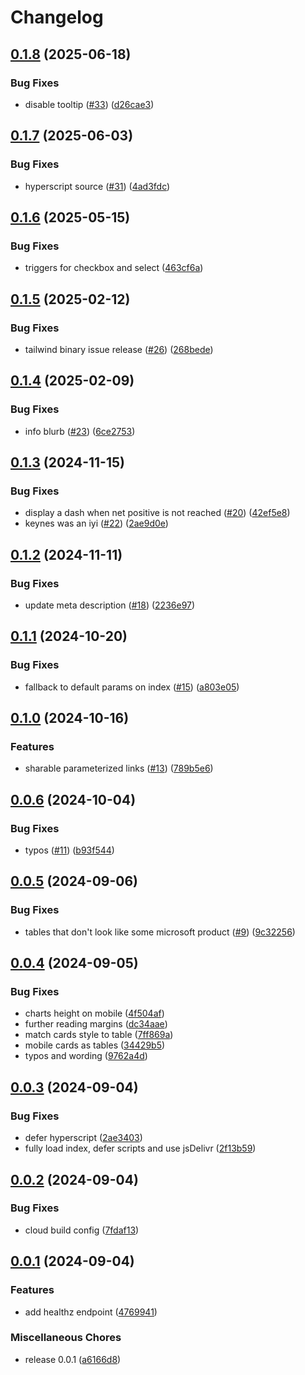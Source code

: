 # Changelog

## [0.1.8](https://github.com/shanehull/debtrecyclingcalc.com/compare/v0.1.7...v0.1.8) (2025-06-18)


### Bug Fixes

* disable tooltip ([#33](https://github.com/shanehull/debtrecyclingcalc.com/issues/33)) ([d26cae3](https://github.com/shanehull/debtrecyclingcalc.com/commit/d26cae3f53e5b179feb19b831b056b4a91f55aa4))

## [0.1.7](https://github.com/shanehull/debtrecyclingcalc.com/compare/v0.1.6...v0.1.7) (2025-06-03)


### Bug Fixes

* hyperscript source ([#31](https://github.com/shanehull/debtrecyclingcalc.com/issues/31)) ([4ad3fdc](https://github.com/shanehull/debtrecyclingcalc.com/commit/4ad3fdcf40446c75758bc683fcb1edafe9595ec8))

## [0.1.6](https://github.com/shanehull/debtrecyclingcalc.com/compare/v0.1.5...v0.1.6) (2025-05-15)


### Bug Fixes

* triggers for checkbox and select ([463cf6a](https://github.com/shanehull/debtrecyclingcalc.com/commit/463cf6ac1a6cd3ce004ed488afc829372846800e))

## [0.1.5](https://github.com/shanehull/debtrecyclingcalc.com/compare/v0.1.4...v0.1.5) (2025-02-12)


### Bug Fixes

* tailwind binary issue release ([#26](https://github.com/shanehull/debtrecyclingcalc.com/issues/26)) ([268bede](https://github.com/shanehull/debtrecyclingcalc.com/commit/268bedeb70b9e151f5a33e0033320ba0c2b9bd8d))

## [0.1.4](https://github.com/shanehull/debtrecyclingcalc.com/compare/v0.1.3...v0.1.4) (2025-02-09)


### Bug Fixes

* info blurb ([#23](https://github.com/shanehull/debtrecyclingcalc.com/issues/23)) ([6ce2753](https://github.com/shanehull/debtrecyclingcalc.com/commit/6ce27537d832f9c3e2bdad7b71013e194ff820ff))

## [0.1.3](https://github.com/shanehull/debtrecyclingcalc.com/compare/v0.1.2...v0.1.3) (2024-11-15)


### Bug Fixes

* display a dash when net positive is not reached ([#20](https://github.com/shanehull/debtrecyclingcalc.com/issues/20)) ([42ef5e8](https://github.com/shanehull/debtrecyclingcalc.com/commit/42ef5e8372e8ee5602f5363e68ce60b8cb1d6e95))
* keynes was an iyi ([#22](https://github.com/shanehull/debtrecyclingcalc.com/issues/22)) ([2ae9d0e](https://github.com/shanehull/debtrecyclingcalc.com/commit/2ae9d0ee875273bb98bf4bfe30efac2754a13178))

## [0.1.2](https://github.com/shanehull/debtrecyclingcalc.com/compare/v0.1.1...v0.1.2) (2024-11-11)


### Bug Fixes

* update meta description ([#18](https://github.com/shanehull/debtrecyclingcalc.com/issues/18)) ([2236e97](https://github.com/shanehull/debtrecyclingcalc.com/commit/2236e97ed1b0af6a5a0e022d515f886719fb8a20))

## [0.1.1](https://github.com/shanehull/debtrecyclingcalc.com/compare/v0.1.0...v0.1.1) (2024-10-20)


### Bug Fixes

* fallback to default params on index ([#15](https://github.com/shanehull/debtrecyclingcalc.com/issues/15)) ([a803e05](https://github.com/shanehull/debtrecyclingcalc.com/commit/a803e0536eb80aa925d7a35f3e703e67436fdd28))

## [0.1.0](https://github.com/shanehull/debtrecyclingcalc.com/compare/v0.0.6...v0.1.0) (2024-10-16)


### Features

* sharable parameterized links ([#13](https://github.com/shanehull/debtrecyclingcalc.com/issues/13)) ([789b5e6](https://github.com/shanehull/debtrecyclingcalc.com/commit/789b5e681ef0537a680731af18845cc67920525c))

## [0.0.6](https://github.com/shanehull/debtrecyclingcalc.com/compare/v0.0.5...v0.0.6) (2024-10-04)


### Bug Fixes

* typos ([#11](https://github.com/shanehull/debtrecyclingcalc.com/issues/11)) ([b93f544](https://github.com/shanehull/debtrecyclingcalc.com/commit/b93f544e66137ecc37f0eba27ffde2bbc2499499))

## [0.0.5](https://github.com/shanehull/debtrecyclingcalc.com/compare/v0.0.4...v0.0.5) (2024-09-06)


### Bug Fixes

* tables that don't look like some microsoft product ([#9](https://github.com/shanehull/debtrecyclingcalc.com/issues/9)) ([9c32256](https://github.com/shanehull/debtrecyclingcalc.com/commit/9c32256fb67e4a9ad1aae2472efa7d10dbb76721))

## [0.0.4](https://github.com/shanehull/debtrecyclingcalc.com/compare/v0.0.3...v0.0.4) (2024-09-05)


### Bug Fixes

* charts height on mobile ([4f504af](https://github.com/shanehull/debtrecyclingcalc.com/commit/4f504afc2838db1d15106927a58540194e20ab82))
* further reading margins ([dc34aae](https://github.com/shanehull/debtrecyclingcalc.com/commit/dc34aaee2831f32cc665593286beab8a185fd7ea))
* match cards style to table ([7ff869a](https://github.com/shanehull/debtrecyclingcalc.com/commit/7ff869afc3ed8d334072f744b8f58b8bc1b2b70a))
* mobile cards as tables ([34429b5](https://github.com/shanehull/debtrecyclingcalc.com/commit/34429b53dd1b7d1d5e5615c781cadd302bfaea14))
* typos and wording ([9762a4d](https://github.com/shanehull/debtrecyclingcalc.com/commit/9762a4df25a6f16ff0ecace71ad1aac59e8034bc))

## [0.0.3](https://github.com/shanehull/debtrecyclingcalc.com/compare/v0.0.2...v0.0.3) (2024-09-04)


### Bug Fixes

* defer hyperscript ([2ae3403](https://github.com/shanehull/debtrecyclingcalc.com/commit/2ae34031e18bf242ae40e73e5a191a1ce7bfc5c1))
* fully load index, defer scripts and use jsDelivr ([2f13b59](https://github.com/shanehull/debtrecyclingcalc.com/commit/2f13b598284da78e727e7ce59628f900a3305542))

## [0.0.2](https://github.com/shanehull/debtrecyclingcalc.com/compare/v0.0.1...v0.0.2) (2024-09-04)


### Bug Fixes

* cloud build config ([7fdaf13](https://github.com/shanehull/debtrecyclingcalc.com/commit/7fdaf130311336d97155be3c0f81dd5fb4d585c5))

## [0.0.1](https://github.com/shanehull/debtrecyclingcalc.com/compare/v0.0.1...v0.0.1) (2024-09-04)


### Features

* add healthz endpoint ([4769941](https://github.com/shanehull/debtrecyclingcalc.com/commit/476994127a7a24dc7fe000ec9f99089f39dad058))


### Miscellaneous Chores

* release 0.0.1 ([a6166d8](https://github.com/shanehull/debtrecyclingcalc.com/commit/a6166d8931cf0fd49a5766f0d48323cfb5c4de69))
